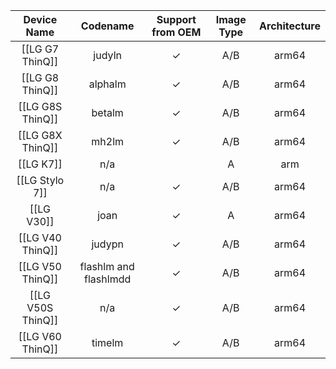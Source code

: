 |Device Name|Codename|Support from OEM|Image Type|Architecture|
|:-:|:-:|:-:|:-:|:-:|
|[[LG G7 ThinQ]]|judyln|✓|A/B|arm64|
|[[LG G8 ThinQ]]|alphalm|✓|A/B|arm64|
|[[LG G8S ThinQ]]|betalm|✓|A/B|arm64|
|[[LG G8X ThinQ]]|mh2lm|✓|A/B|arm64|
|[[LG K7]]|n/a||A|arm|
|[[LG Stylo 7]]|n/a|✓|A/B|arm64|
|[[LG V30]]|joan|✓|A|arm64|
|[[LG V40 ThinQ]]|judypn|✓|A/B|arm64|
|[[LG V50 ThinQ]]|flashlm and flashlmdd|✓|A/B|arm64|
|[[LG V50S ThinQ]]|n/a|✓|A/B|arm64|
|[[LG V60 ThinQ]]|timelm|✓|A/B|arm64|